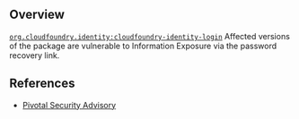 ## Overview
[`org.cloudfoundry.identity:cloudfoundry-identity-login`](http://search.maven.org/#search%7Cga%7C1%7Ca%3A%22cloudfoundry-identity-login%22)
Affected versions of the package are vulnerable to Information Exposure via the password recovery link.

## References
- [Pivotal Security Advisory](https://pivotal.io/security/cve-2015-5170-5173)
